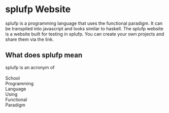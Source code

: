 # splufp Website

splufp is a programming language that uses the functional paradigm. It can be transpiled into javascript and looks similar to haskell. The splufp website is a website built for testing in splufp. You can create your own projects and share them via the link.

## What does splufp mean

splufp is an acronym of\
\
School\
Programming\
Language\
Using\
Functional\
Paradigm
